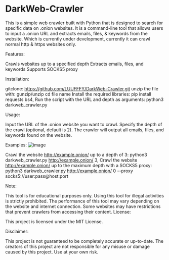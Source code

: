 # DarkWeb-Crawler
This is a simple web crawler built with Python that is designed to search for specific data on .onion websites. It is a command-line tool that allows users to input a .onion URL and extracts emails, files, & keywords from the website. Which is currently under development, currently it can crawl normal http & https websites only.

Features:

Crawls websites up to a specified depth
Extracts emails, files, and keywords
Supports SOCKS5 proxy

Installation:

gitclone: https://github.com/LUUFFFY/DarkWeb-Crawler.git
unzip the file with: gunzip/unzip
cd file name
Install the required libraries: pip install requests bs4,
Run the script with the URL and depth as arguments: python3 darkweb_crawler.py <URL> <DEPTH>

Usage:

Input the URL of the .onion website you want to crawl.
Specify the depth of the crawl (optional, default is 2).
The crawler will output all emails, files, and keywords found on the website.

Examples:
![image](https://github.com/LUUFFFY/DarkWeb-Crawler/assets/73993417/ad49ca2a-eaab-46ca-8be5-959ea1e9c95e)

Crawl the website http://example.onion/ up to a depth of 3: python3 darkweb_crawler.py http://example.onion/ 3,
Crawl the website http://example.onion/ up to the maximum depth with a SOCKS5 proxy: python3 darkweb_crawler.py http://example.onion/ 0 --proxy socks5://user:pass@host:port

Note:

This tool is for educational purposes only.
Using this tool for illegal activities is strictly prohibited.
The performance of this tool may vary depending on the website and internet connection.
Some websites may have restrictions that prevent crawlers from accessing their content.
License:

This project is licensed under the MIT License.

Disclaimer:

This project is not guaranteed to be completely accurate or up-to-date. The creators of this project are not responsible for any misuse or damage caused by this project. Use at your own risk.

